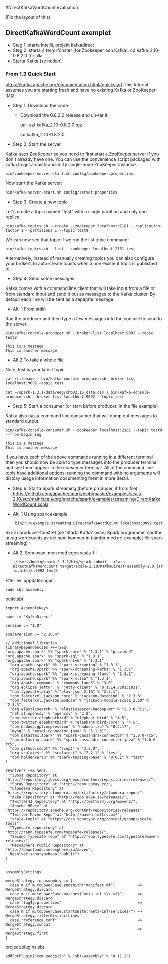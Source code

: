 #DirectKafkaWordCount evaluation

(Fix the layout of this)

## DirectKafkaWordCount exemplet
- Steg 1: starta Intellij, projekt kafkadirect
- Steg 2: starta 4 term-fönster (för Zookeeper och Kafka). cd kafka_2.10-0.8.2.0 för alla
- Starta Kafka (se nedan)

### From 1.3 Quick Start

https://kafka.apache.org/documentation.html#quickstart
This tutorial assumes you are starting fresh and have no existing Kafka or ZooKeeper data.

- Step 1: Download the code
    - Download the 0.8.2.0 release and un-tar it.
       
        tar -xzf kafka_2.10-0.8.2.0.tgz
       
        cd kafka_2.10-0.8.2.0

- Step 2: Start the server

Kafka uses ZooKeeper so you need to first start a ZooKeeper server if you don't already have one. You can use the convenience script packaged with kafka to get a quick-and-dirty single-node ZooKeeper instance.

    bin/zookeeper-server-start.sh config/zookeeper.properties

Now start the Kafka server:

    bin/kafka-server-start.sh config/server.properties

- Step 3: Create a new topic

Let's create a topic named "test" with a single partition and only one replica:

    bin/kafka-topics.sh --create --zookeeper localhost:2181 --replication-factor 1 --partitions 1 --topic test9

We can now see that topic if we run the list topic command:

    bin/kafka-topics.sh --list --zookeeper localhost:2181 test

Alternatively, instead of manually creating topics you can also configure your brokers to auto-create topics when a non-existent topic is published to.

- Step 4: Send some messages

Kafka comes with a command line client that will take input from a file or from standard input and send it out as messages to the Kafka cluster. By default each line will be sent as a separate message.

 - Alt. 1 From stdin
    
Run the producer and then type a few messages into the console to send to the server.

    bin/kafka-console-producer.sh --broker-list localhost:9092 --topic test9

    This is a message
    This is another message

 - Alt 2 To take a whole file

Note, test is your latest topic

    cat /filename | bin/kafka-console-producer.sh –broker-list localhost:9092 –topic test

    cat ~/spark-1.3.1/data/eeg/chb02_16_data.csv | bin/kafka-console-producer.sh --broker-list localhost:9092 --topic test

- Step 5: Start a consumer (or start before producer. in the file example)

Kafka also has a command line consumer that will dump out messages to standard output.

    bin/kafka-console-consumer.sh --zookeeper localhost:2181 --topic test9 --from-beginning

    This is a message
    This is another message

If you have each of the above commands running in a different terminal then you should now be able to type messages into the producer terminal and see them appear in the consumer terminal.
All of the command line tools have additional options; running the command with no arguments will display usage information documenting them in more detail.

- Step 6: Starta Spark streaming (before producer, if from file)
https://github.com/apache/spark/blob/master/examples/scala-2.10/src/main/scala/org/apache/spark/examples/streaming/DirectKafkaWordCount.scala

 - Alt. 1 Using spark example
    
        bin/run-example streaming.DirectKafkaWordCount localhost:9092 test

Skriv i producer-fönstret (se 'Starta Kafka' ovan)
Spark programmet spottar ur sig wordcounts av det som kommer in (jämför med nc-exemplet för spark streaming)

 - Alt 2. Som ovan, men med egen scala-fil

        /Users/hugin/spark-1.3.1/bin/spark-submit --class DirectKafkaWordCount target/scala-2.10/KafkaDirect-assembly-1.0.jar localhost:9092 test9

Efter ev. uppdateringar

    sudo sbt assembly

build.sbt

    import AssemblyKeys._

    name := "KafkaDirect"

    version := "1.0"

    scalaVersion := "2.10.4"

    // additional libraries
    libraryDependencies ++= Seq(
    "org.apache.spark" %% "spark-core" % "1.3.1" % "provided",
    "org.apache.spark" %% "spark-sql" % "1.3.1",
    "org.apache.spark" %% "spark-hive" % "1.3.1",
      "org.apache.spark" %% "spark-streaming" % "1.3.1",
      "org.apache.spark" %% "spark-streaming-kafka" % "1.3.1",
      "org.apache.spark" %% "spark-streaming-flume" % "1.3.1",
      "org.apache.spark" %% "spark-mllib" % "1.3.1",
      "org.apache.commons" % "commons-lang3" % "3.0",
      "org.eclipse.jetty"  % "jetty-client" % "8.1.14.v20131031",
      "com.typesafe.play" % "play-json_2.10" % "2.2.1",
      "com.fasterxml.jackson.core" % "jackson-databind" % "2.3.3",
      "com.fasterxml.jackson.module" % "jackson-module-scala_2.10" % "2.3.3",
      "org.elasticsearch" % "elasticsearch-hadoop-mr" % "2.0.0.RC1",
      "net.sf.opencsv" % "opencsv" % "2.0",
      "com.twitter.elephantbird" % "elephant-bird" % "4.5",
      "com.twitter.elephantbird" % "elephant-bird-core" % "4.5",
      "com.hadoop.gplcompression" % "hadoop-lzo" % "0.4.17",
      "mysql" % "mysql-connector-java" % "5.1.31",
      "com.datastax.spark" %% "spark-cassandra-connector" % "1.0.0-rc5",
      "com.datastax.spark" %% "spark-cassandra-connector-java" % "1.0.0-rc5",
      "com.github.scopt" %% "scopt" % "3.2.0",
      "org.scalatest" %% "scalatest" % "2.2.1" % "test",
      "com.holdenkarau" %% "spark-testing-base" % "0.0.1" % "test"
    )
    
    resolvers ++= Seq(
      "JBoss Repository" at "http://repository.jboss.org/nexus/content/repositories/releases/",
      "Spray Repository" at "http://repo.spray.cc/",
      "Cloudera Repository" at "https://repository.cloudera.com/artifactory/cloudera-repos/",
      "Akka Repository" at "http://repo.akka.io/releases/",
      "Twitter4J Repository" at "http://twitter4j.org/maven2/",
      "Apache HBase" at "https://repository.apache.org/content/repositories/releases",
      "Twitter Maven Repo" at "http://maven.twttr.com/",
      "scala-tools" at "https://oss.sonatype.org/content/groups/scala-tools",
      "Typesafe repository" at "http://repo.typesafe.com/typesafe/releases/",
      "Second Typesafe repo" at "http://repo.typesafe.com/typesafe/maven-releases/",
      "Mesosphere Public Repository" at "http://downloads.mesosphere.io/maven",
      Resolver.sonatypeRepo("public")
    )
    
    
    assemblySettings
    
    mergeStrategy in assembly := {
      case m if m.toLowerCase.endsWith("manifest.mf")          => MergeStrategy.discard
      case m if m.toLowerCase.matches("meta-inf.*\\.sf$")      => MergeStrategy.discard
      case "log4j.properties"                                  => MergeStrategy.discard
      case m if m.toLowerCase.startsWith("meta-inf/services/") => MergeStrategy.filterDistinctLines
      case "reference.conf"                                    => MergeStrategy.concat
      case _                                                   => MergeStrategy.first
    }

project/plugins.sbt
    
    addSbtPlugin("com.eed3si9n" % "sbt-assembly" % "0.11.2")
